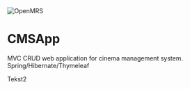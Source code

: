 <img src="https://cloud.githubusercontent.com/assets/668093/12567089/0ac42774-c372-11e5-97eb-00baf0fccc37.jpg" alt="OpenMRS"/>

# CMSApp
MVC CRUD web application for cinema management system. Spring/Hibernate/Thymeleaf


Tekst2


